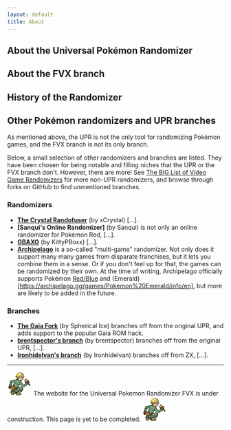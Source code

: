 ```yaml
---
layout: default
title: About
---
```

## About the Universal Pokémon Randomizer

## About the FVX branch

## History of the Randomizer

## Other Pokémon randomizers and UPR branches

As mentioned above, the UPR is not the only tool for randomizing Pokémon games, and the FVX branch is not its only branch. 

Below, a small selection of other randomizers and branches are listed. They have been chosen for being notable and filling niches that the UPR or the FVX branch don't. However, there are more! See [The BIG List of Video Game Randomizers](https://randomizers.debigare.com/) for more non-UPR randomizers, and browse through forks on GitHub to find unmentioned branches. 

### Randomizers

- **[The Crystal Randofuser](https://github.com/xCrystal/crystal-randofuser)** (by xCrystal) [...].
- **[Sanqui's Online Randomizer]** (by Sanqui) is not only an online randomizer for Pokémon Red, [...].
- **[GBAXG](https://kittypboxx.github.io/GBAXG/)** (by KittyPBoxx) [...].
- **[Archipelago](https://archipelago.gg/)** is a so-called "multi-game" randomizer. Not only does it support many many games from disparate franchises, but it lets you combine them in a sense. Or if you don't feel up for that, the games can be randomized by their own. At the time of writing, Archipelago officially supports Pokémon [Red/Blue](https://archipelago.gg/games/Pokemon%20Red%20and%20Blue/info/en) and (Emerald)[https://archipelago.gg/games/Pokemon%20Emerald/info/en], but more are likely to be added in the future. 

### Branches

- **[The Gaia Fork](https://github.com/sphericalice/universal-pokemon-randomizer)** (by Spherical Ice) branches off from the original UPR, and adds support to the popular Gaia ROM hack.
- **[brentspector's branch]()** (by brentspector) branches off from the original UPR, [...]. 
- **[Ironhidelvan's branch](https://github.com/IronhideIvan/universal-pokemon-randomizer-zx)** (by Ironhidelvan) branches off from ZX, [...].

--- 

![pixel art depicting a worker in a hard hat holding a wrench](assets/images/under_construction.png) The website for the Universal Pokemon Randomizer FVX is under construction. This page is yet to be completed. ![pixel art depicting a worker in a hard hat holding a wrench](assets/images/under_construction.png)